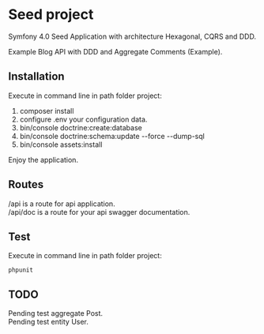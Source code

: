 # Seed project
Symfony 4.0 Seed Application with architecture Hexagonal, CQRS and DDD.

Example Blog API with DDD and Aggregate Comments (Example).

Installation
------------ 

Execute in command line in path folder project:

  1. composer install
  2. configure .env your configuration data. 
  3. bin/console doctrine:create:database
  4. bin/console doctrine:schema:update --force --dump-sql
  5. bin/console assets:install

Enjoy the application.
  
Routes
------------

/api is a route for api application. <br />
/api/doc is a route for your api swagger documentation.


Test
------------
Execute in command line in path folder project:

    phpunit

TODO
------------

Pending test aggregate Post.  <br />
Pending test entity User.  <br />
